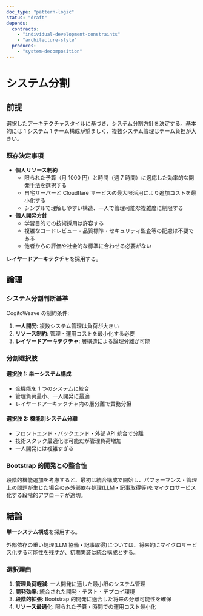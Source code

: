 ```yaml
---
doc_type: "pattern-logic"
status: "draft"
depends:
  contracts:
    - "individual-development-constraints"
    - "architecture-style"
  produces:
    - "system-decomposition"
---
```


# システム分割

## 前提

選択したアーキテクチャスタイルに基づき、システム分割方針を決定する。基本的には 1 システム 1 チーム構成が望ましく、複数システム管理はチーム負担が大きい。

### 既存決定事項

<!-- PREMISE_BEGIN: individual-development-constraints -->

- **個人リソース制約**
  - 限られた予算（月 1000 円）と時間（週 7 時間）に適応した効率的な開発手法を選択する
  - 自宅サーバーと Cloudflare サービスの最大限活用により追加コストを最小化する
  - シンプルで理解しやすい構造、一人で管理可能な複雑度に制限する
- **個人開発方針**
  - 学習目的での技術採用は許容する
  - 複雑なコードレビュー・品質標準・セキュリティ監査等の配慮は不要である
  - 他者からの評価や社会的な標準に合わせる必要がない

<!-- PREMISE_END: individual-development-constraints -->

<!-- PREMISE_BEGIN: architecture-style -->

**レイヤードアーキテクチャ**を採用する。

<!-- PREMISE_END: architecture-style -->

## 論理

### システム分割判断基準

CogitoWeave の制約条件:

1. **一人開発**: 複数システム管理は負荷が大きい
2. **リソース制約**: 管理・運用コストを最小化する必要
3. **レイヤードアーキテクチャ**: 層構造による論理分離が可能

### 分割選択肢

#### 選択肢 1: 単一システム構成

- 全機能を 1 つのシステムに統合
- 管理負荷最小、一人開発に最適
- レイヤードアーキテクチャ内の層分離で責務分担

#### 選択肢 2: 機能別システム分離

- フロントエンド・バックエンド・外部 API 統合で分離
- 技術スタック最適化は可能だが管理負荷増加
- 一人開発には複雑すぎる

### Bootstrap 的開発との整合性

段階的機能追加を考慮すると、最初は統合構成で開始し、パフォーマンス・管理上の問題が生じた場合のみ外部依存処理(LLM・記事取得等)をマイクロサービス化する段階的アプローチが適切。

## 結論

<!-- FOUNDATION_BEGIN: system-decomposition -->

**単一システム構成**を採用する。

外部依存の重い処理(LLM 協働・記事取得)については、将来的にマイクロサービス化する可能性を残すが、初期実装は統合構成とする。

<!-- FOUNDATION_END: system-decomposition -->

### 選択理由

1. **管理負荷軽減**: 一人開発に適した最小限のシステム管理
2. **開発効率**: 統合された開発・テスト・デプロイ環境
3. **段階的拡張**: Bootstrap 的開発に適合した将来の分離可能性を確保
4. **リソース最適化**: 限られた予算・時間での運用コスト最小化
